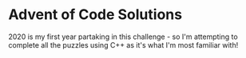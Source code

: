 # Advent of Code Solutions

2020 is my first year partaking in this challenge - so I'm attempting to complete all the puzzles using C++ as it's what I'm most familiar with!
